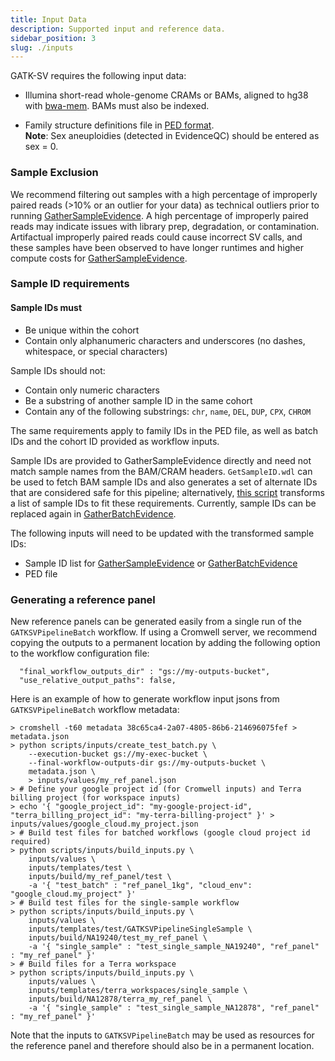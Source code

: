 ```yaml
---
title: Input Data
description: Supported input and reference data.
sidebar_position: 3
slug: ./inputs
---
```


GATK-SV requires the following input data:

- Illumina short-read whole-genome CRAMs or BAMs, aligned to hg38 with [bwa-mem](https://github.com/lh3/bwa). 
  BAMs must also be indexed.

- Family structure definitions file in 
  [PED format](https://gatk.broadinstitute.org/hc/en-us/articles/360035531972-PED-Pedigree-format).  
  **Note**: Sex aneuploidies (detected in EvidenceQC) should be entered as sex = 0.

### Sample Exclusion
We recommend filtering out samples with a high percentage 
of improperly paired reads (>10% or an outlier for your data) 
as technical outliers prior to running [GatherSampleEvidence](/docs/modules/gse). 
A high percentage of improperly paired reads may indicate issues 
with library prep, degradation, or contamination. Artifactual 
improperly paired reads could cause incorrect SV calls, and 
these samples have been observed to have longer runtimes and 
higher compute costs for [GatherSampleEvidence](/docs/modules/gse).


### Sample ID requirements
#### Sample IDs must

- Be unique within the cohort
- Contain only alphanumeric characters and underscores (no dashes, whitespace, or special characters)

Sample IDs should not:

- Contain only numeric characters
- Be a substring of another sample ID in the same cohort
- Contain any of the following substrings: `chr`, `name`, `DEL`, `DUP`, `CPX`, `CHROM`

The same requirements apply to family IDs in the PED file, 
as well as batch IDs and the cohort ID provided as workflow inputs.

Sample IDs are provided to GatherSampleEvidence directly and 
need not match sample names from the BAM/CRAM headers. 
`GetSampleID.wdl` can be used to fetch BAM sample IDs and 
also generates a set of alternate IDs that are considered 
safe for this pipeline; alternatively, [this script](https://github.com/talkowski-lab/gnomad_sv_v3/blob/master/sample_id/convert_sample_ids.py)
transforms a list of sample IDs to fit these requirements. 
Currently, sample IDs can be replaced again in [GatherBatchEvidence](./gbe).

The following inputs will need to be updated with the transformed sample IDs:

- Sample ID list for [GatherSampleEvidence](./gse) or [GatherBatchEvidence](./gbe)
- PED file


### Generating a reference panel
New reference panels can be generated easily from a single run of the `GATKSVPipelineBatch` workflow. If using a Cromwell server, we recommend copying the outputs to a permanent location by adding the following option to the workflow configuration file:
```
  "final_workflow_outputs_dir" : "gs://my-outputs-bucket",
  "use_relative_output_paths": false,
```
Here is an example of how to generate workflow input jsons from `GATKSVPipelineBatch` workflow metadata:
```
> cromshell -t60 metadata 38c65ca4-2a07-4805-86b6-214696075fef > metadata.json
> python scripts/inputs/create_test_batch.py \
    --execution-bucket gs://my-exec-bucket \
    --final-workflow-outputs-dir gs://my-outputs-bucket \
    metadata.json \
    > inputs/values/my_ref_panel.json
> # Define your google project id (for Cromwell inputs) and Terra billing project (for workspace inputs)
> echo '{ "google_project_id": "my-google-project-id", "terra_billing_project_id": "my-terra-billing-project" }' > inputs/values/google_cloud.my_project.json
> # Build test files for batched workflows (google cloud project id required)
> python scripts/inputs/build_inputs.py \
    inputs/values \
    inputs/templates/test \
    inputs/build/my_ref_panel/test \
    -a '{ "test_batch" : "ref_panel_1kg", "cloud_env": "google_cloud.my_project" }'
> # Build test files for the single-sample workflow
> python scripts/inputs/build_inputs.py \
    inputs/values \
    inputs/templates/test/GATKSVPipelineSingleSample \
    inputs/build/NA19240/test_my_ref_panel \
    -a '{ "single_sample" : "test_single_sample_NA19240", "ref_panel" : "my_ref_panel" }'
> # Build files for a Terra workspace
> python scripts/inputs/build_inputs.py \
    inputs/values \
    inputs/templates/terra_workspaces/single_sample \
    inputs/build/NA12878/terra_my_ref_panel \
    -a '{ "single_sample" : "test_single_sample_NA12878", "ref_panel" : "my_ref_panel" }'
```
Note that the inputs to `GATKSVPipelineBatch` may be used as resources for the reference panel and therefore should also be in a permanent location.
